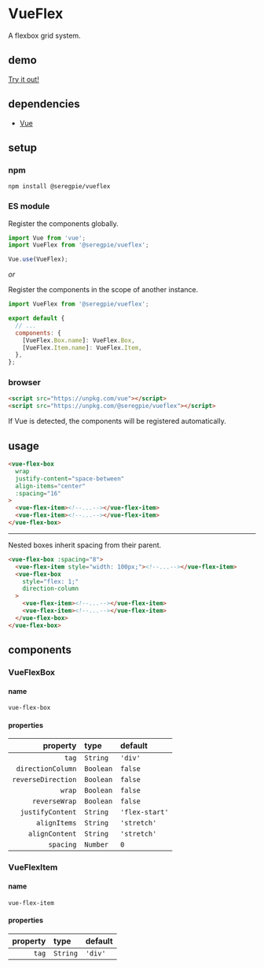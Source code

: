 # VueFlex

A flexbox grid system.

## demo

[Try it out!](https://seregpie.github.io/VueFlex/)

## dependencies

- [Vue](https://github.com/vuejs/vue)

## setup

### npm

```shell
npm install @seregpie/vueflex
```

### ES module

Register the components globally.

```javascript
import Vue from 'vue';
import VueFlex from '@seregpie/vueflex';

Vue.use(VueFlex);
```

*or*

Register the components in the scope of another instance.

```javascript
import VueFlex from '@seregpie/vueflex';

export default {
  // ...
  components: {
    [VueFlex.Box.name]: VueFlex.Box,
    [VueFlex.Item.name]: VueFlex.Item,
  },
};
```

### browser

```html
<script src="https://unpkg.com/vue"></script>
<script src="https://unpkg.com/@seregpie/vueflex"></script>
```

If Vue is detected, the components will be registered automatically.

## usage

```html
<vue-flex-box
  wrap
  justify-content="space-between"
  align-items="center"
  :spacing="16"
>
  <vue-flex-item><!--...--></vue-flex-item>
  <vue-flex-item><!--...--></vue-flex-item>
</vue-flex-box>
```

---

Nested boxes inherit spacing from their parent.

```html
<vue-flex-box :spacing="8">
  <vue-flex-item style="width: 100px;"><!--...--></vue-flex-item>
  <vue-flex-box
    style="flex: 1;"
    direction-column
  >
    <vue-flex-item><!--...--></vue-flex-item>
    <vue-flex-item><!--...--></vue-flex-item>
  </vue-flex-box>
</vue-flex-box>
```

## components

### VueFlexBox

#### name

`vue-flex-box`

#### properties

| property | type | default |
| ---: | :--- | :--- |
| `tag` | `String` | `'div'` |
| `directionColumn` | `Boolean` | `false` |
| `reverseDirection` | `Boolean` | `false` |
| `wrap` | `Boolean` | `false` |
| `reverseWrap` | `Boolean` | `false` |
| `justifyContent` | `String` | `'flex-start'` |
| `alignItems` | `String` | `'stretch'` |
| `alignContent` | `String` | `'stretch'` |
| `spacing` | `Number` | `0` |

### VueFlexItem

#### name

`vue-flex-item`

#### properties

| property | type | default |
| ---: | :--- | :--- |
| `tag` | `String` | `'div'` |

